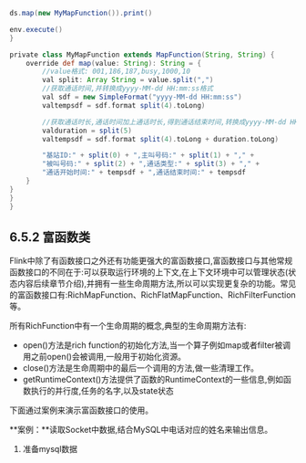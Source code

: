 ```groovy
ds.map(new MyMapFunction()).print()

env.execute()
}

private class MyMapFunction extends MapFunction(String, String) {
    override def map(value: String): String = {
        //value格式: 001,186,187,busy,1000,10
        val split: Array String = value.split(",")
        //获取通话时间,并转换成yyyy-MM-dd HH:mm:ss格式
        val sdf = new SimpleFormat("yyyy-MM-dd HH:mm:ss")
        valtempsdf = sdf.format split(4).toLong)

        //获取通话时长,通话时间加上通话时长,得到通话结束时间,转换成yyyy-MM-dd HH:mm:ss格式
        valduration = split(5)
        valtempsdf = sdf.format split(4).toLong + duration.toLong)

        "基站ID:" + split(0) + ",主叫号码:" + split(1) + "," +
        "被叫号码:" + split(2) + ",通话类型:" + split(3) + "," +
        "通话开始时间:" + tempsdf + ",通话结束时间:" + tempsdf
    }
}
}
}
```

## 6.5.2 富函数类

Flink中除了有函数接口之外还有功能更强大的富函数接口,富函数接口与其他常规函数接口的不同在于:可以获取运行环境的上下文,在上下文环境中可以管理状态(状态内容后续章节介绍),并拥有一些生命周期方法,所以可以实现更复杂的功能。常见的富函数接口有:RichMapFunction、RichFlatMapFunction、RichFilterFunction等。

所有RichFunction中有一个生命周期的概念,典型的生命周期方法有:

* open()方法是rich function的初始化方法,当一个算子例如map或者filter被调用之前open()会被调用,一般用于初始化资源。
* close()方法是生命周期中的最后一个调用的方法,做一些清理工作。
* getRuntimeContext()方法提供了函数的RuntimeContext的一些信息,例如函数执行的并行度,任务的名字,以及state状态

下面通过案例来演示富函数接口的使用。

**案例：**读取Socket中数据,结合MySQL中电话对应的姓名来输出信息。

1) 准备mysql数据